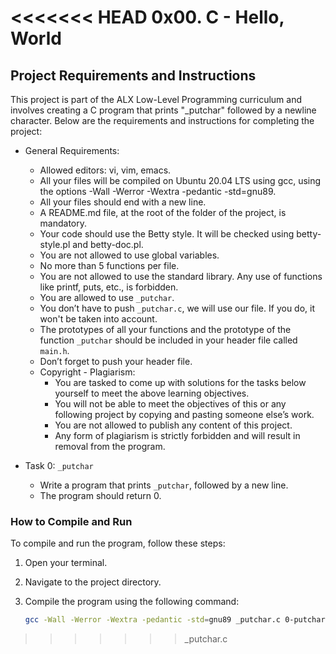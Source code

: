 <<<<<<< HEAD
0x00. C - Hello, World
=======
## Project Requirements and Instructions
This project is part of the ALX Low-Level Programming curriculum and involves creating a C program that prints "_putchar" followed by a newline character.
Below are the requirements and instructions for completing the project:

- General Requirements:
  - Allowed editors: vi, vim, emacs.
  - All your files will be compiled on Ubuntu 20.04 LTS using gcc, using the options -Wall -Werror -Wextra -pedantic -std=gnu89.
  - All your files should end with a new line.
  - A README.md file, at the root of the folder of the project, is mandatory.
  - Your code should use the Betty style. It will be checked using betty-style.pl and betty-doc.pl.
  - You are not allowed to use global variables.
  - No more than 5 functions per file.
  - You are not allowed to use the standard library. Any use of functions like printf, puts, etc., is forbidden.
  - You are allowed to use `_putchar`.
  - You don’t have to push `_putchar.c`, we will use our file. If you do, it won't be taken into account.
  - The prototypes of all your functions and the prototype of the function `_putchar` should be included in your header file called `main.h`.
  - Don’t forget to push your header file.
  - Copyright - Plagiarism:
    - You are tasked to come up with solutions for the tasks below yourself to meet the above learning objectives.
    - You will not be able to meet the objectives of this or any following project by copying and pasting someone else’s work.
    - You are not allowed to publish any content of this project.
    - Any form of plagiarism is strictly forbidden and will result in removal from the program.

- Task 0: `_putchar`
  - Write a program that prints `_putchar`, followed by a new line.
  - The program should return 0.

### How to Compile and Run

To compile and run the program, follow these steps:

1. Open your terminal.
2. Navigate to the project directory.
3. Compile the program using the following command:

   ```bash
   gcc -Wall -Werror -Wextra -pedantic -std=gnu89 _putchar.c 0-putchar.c -o 0-putchar
>>>>>>> _putchar.c
